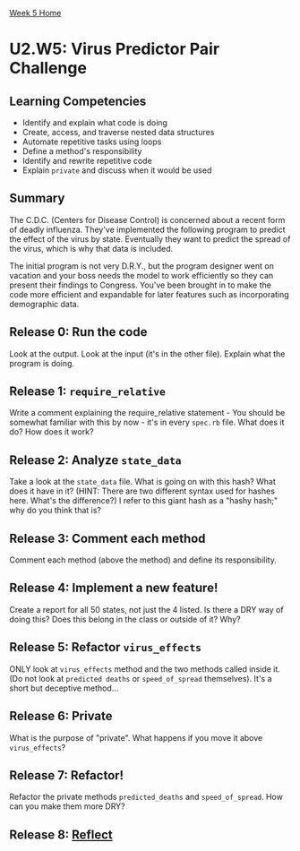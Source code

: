 [Week 5 Home](../)

# U2.W5: Virus Predictor Pair Challenge


## Learning Competencies
- Identify and explain what code is doing
- Create, access, and traverse nested data structures
- Automate repetitive tasks using loops
- Define a method's responsibility
- Identify and rewrite repetitive code
- Explain `private` and discuss when it would be used

## Summary

The C.D.C. (Centers for Disease Control) is concerned about a recent form of deadly influenza. They've implemented the following program to predict the effect of the virus by state. Eventually they want to predict the spread of the virus, which is why that data is included.

The initial program is not very D.R.Y., but the program designer went on vacation and your boss needs the model to work efficiently so they can present their findings to Congress. You've been brought in to make the code more efficient and expandable for later features such as incorporating demographic data.

## Release 0: Run the code
Look at the output. Look at the input (it's in the other file). Explain what the program is doing.

## Release 1: `require_relative`
Write a comment explaining the require_relative statement - You should be somewhat familiar with this by now - it's in every `spec.rb` file. What does it do? How does it work?

## Release 2: Analyze `state_data`
Take a look at the `state_data` file. What is going on with this hash? What does it have in it? (HINT: There are two different syntax used for hashes here. What's the difference?) I refer to this giant hash as a "hashy hash;" why do you think that is?

## Release 3: Comment each method
Comment each method (above the method) and define its responsibility.

## Release 4: Implement a new feature!
Create a report for all 50 states, not just the 4 listed. Is there a DRY way of doing this? Does this belong in the class or outside of it? Why?

## Release 5: Refactor `virus_effects`
ONLY look at `virus_effects` method and the two methods called inside it. (Do not look at `predicted deaths` or `speed_of_spread` themselves). It's a short but deceptive method...

## Release 6: Private
What is the purpose of "private". What happens if you move it above `virus_effects`?

## Release 7: Refactor!
Refactor the private methods `predicted_deaths` and `speed_of_spread`. How can you make them more DRY?

## Release 8: [Reflect](https://github.com/Devbootcamp/phase-0-handbook/blob/master/coding-references/reflection-guidelines.md)

